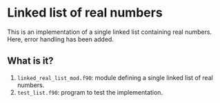 # Linked list of real numbers

This is an implementation of a single linked list containing real numbers.
Here, error handling has been added.

## What is it?

1. `linked_real_list_mod.f90`: module defining a single linked list of
   real numbers.
1. `test_list.f90`: program to test the implementation.
